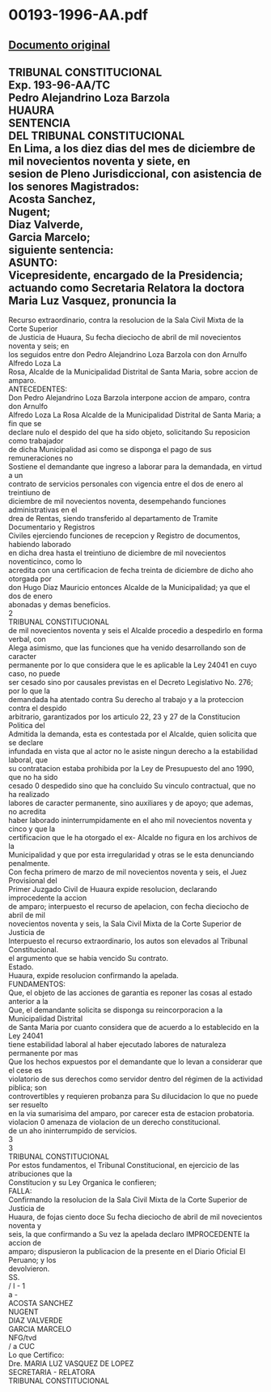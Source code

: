 
00193-1996-AA.pdf
=================
  
[Documento original](https://tc.gob.pe/jurisprudencia/1998/00193-1996-AA.pdf)  
---  
TRIBUNAL CONSTITUCIONAL  
Exp. 193-96-AA/TC  
Pedro Alejandrino Loza Barzola  
HUAURA  
SENTENCIA  
DEL TRIBUNAL CONSTITUCIONAL  
En Lima, a los diez dias del mes de diciembre de mil novecientos noventa y siete, en  
sesion de Pleno Jurisdiccional, con asistencia de los senores Magistrados:  
Acosta Sanchez,  
Nugent;  
Diaz Valverde,  
Garcia Marcelo;  
siguiente sentencia:  
ASUNTO:  
Vicepresidente, encargado de la Presidencia;  
actuando como Secretaria Relatora la doctora Maria Luz Vasquez, pronuncia la  
-  
Recurso extraordinario, contra la resolucion de la Sala Civil Mixta de la Corte Superior  
de Justicia de Huaura, Su fecha dieciocho de abril de mil novecientos noventa y seis; en  
los seguidos entre don Pedro Alejandrino Loza Barzola con don Arnulfo Alfredo Loza La  
Rosa, Alcalde de la Municipalidad Distrital de Santa Maria, sobre accion de amparo.  
ANTECEDENTES:  
Don Pedro Alejandrino Loza Barzola interpone accion de amparo, contra don Arnulfo  
Alfredo Loza La Rosa Alcalde de la Municipalidad Distrital de Santa Maria; a fin que se  
declare nulo el despido del que ha sido objeto, solicitando Su reposicion como trabajador  
de dicha Municipalidad asi como se disponga el pago de sus remuneraciones no  
Sostiene el demandante que ingreso a laborar para la demandada, en virtud a un  
contrato de servicios personales con vigencia entre el dos de enero al treintiuno de  
diciembre de mil novecientos noventa, desempehando funciones administrativas en el  
drea de Rentas, siendo transferido al departamento de Tramite Documentario y Registros  
Civiles ejerciendo funciones de recepcion y Registro de documentos, habiendo laborado  
en dicha drea hasta el treintiuno de diciembre de mil novecientos noventicinco, como lo  
acredita con una certificacion de fecha treinta de diciembre de dicho aho otorgada por  
don Hugo Diaz Mauricio entonces Alcalde de la Municipalidad; ya que el dos de enero  
abonadas y demas beneficios.  
2  
TRIBUNAL CONSTITUCIONAL  
de mil novecientos noventa y seis el Alcalde procedio a despedirlo en forma verbal, con  
Alega asimismo, que las funciones que ha venido desarrollando son de caracter  
permanente por lo que considera que le es aplicable la Ley 24041 en cuyo caso, no puede  
ser cesado sino por causales previstas en el Decreto Legislativo No. 276; por lo que la  
demandada ha atentado contra Su derecho al trabajo y a la proteccion contra el despido  
arbitrario, garantizados por los articulo 22, 23 y 27 de la Constitucion Politica del  
Admitida la demanda, esta es contestada por el Alcalde, quien solicita que se declare  
infundada en vista que al actor no le asiste ningun derecho a la estabilidad laboral, que  
su contratacion estaba prohibida por la Ley de Presupuesto del ano 1990, que no ha sido  
cesado 0 despedido sino que ha concluido Su vinculo contractual, que no ha realizado  
labores de caracter permanente, sino auxiliares y de apoyo; que ademas, no acredita  
haber laborado ininterrumpidamente en el aho mil novecientos noventa y cinco y que la  
certificacion que le ha otorgado el ex- Alcalde no figura en los archivos de la  
Municipalidad y que por esta irregularidad y otras se le esta denunciando penalmente.  
Con fecha primero de marzo de mil novecientos noventa y seis, el Juez Provisional del  
Primer Juzgado Civil de Huaura expide resolucion, declarando improcedente la accion  
de amparo; interpuesto el recurso de apelacion, con fecha dieciocho de abril de mil  
novecientos noventa y seis, la Sala Civil Mixta de la Corte Superior de Justicia de  
Interpuesto el recurso extraordinario, los autos son elevados al Tribunal Constitucional.  
el argumento que se habia vencido Su contrato.  
Estado.  
Huaura, expide resolucion confirmando la apelada.  
FUNDAMENTOS:  
Que, el objeto de las acciones de garantia es reponer las cosas al estado anterior a la  
Que, el demandante solicita se disponga su reincorporacion a la Municipalidad Distrital  
de Santa Maria por cuanto considera que de acuerdo a lo establecido en la Ley 24041  
tiene estabilidad laboral al haber ejecutado labores de naturaleza permanente por mas  
Que los hechos expuestos por el demandante que lo levan a considerar que el cese es  
violatorio de sus derechos como servidor dentro del régimen de la actividad piblica; son  
controvertibles y requieren probanza para Su dilucidacion lo que no puede ser resuelto  
en la via sumarisima del amparo, por carecer esta de estacion probatoria.  
violacion 0 amenaza de violacion de un derecho constitucional.  
de un aho ininterrumpido de servicios.  
3  
3  
TRIBUNAL CONSTITUCIONAL  
Por estos fundamentos, el Tribunal Constitucional, en ejercicio de las atribuciones que la  
Constitucion y su Ley Organica le confieren;  
FALLA:  
Confirmando la resolucion de la Sala Civil Mixta de la Corte Superior de Justicia de  
Huaura, de fojas ciento doce Su fecha dieciocho de abril de mil novecientos noventa y  
seis, la que confirmando a Su vez la apelada declaro IMPROCEDENTE la accion de  
amparo; dispusieron la publicacion de la presente en el Diario Oficial El Peruano; y los  
devolvieron.  
SS.  
/ I - 1  
a -  
ACOSTA SANCHEZ  
NUGENT  
DIAZ VALVERDE  
GARCIA MARCELO  
NFG/tvd  
/ a CUC  
Lo que Certifico:  
Dre. MARIA LUZ VASQUEZ DE LOPEZ  
SECRETARIA - RELATORA  
TRIBUNAL CONSTITUCIONAL